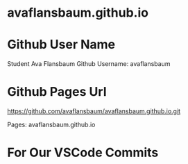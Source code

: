 
# avaflansbaum.github.io

# Github User Name 
Student Ava Flansbaum
Github Username: avaflansbaum

# Github Pages Url
https://github.com/avaflansbaum/avaflansbaum.github.io.git

Pages: avaflansbaum.github.io

# For Our VSCode Commits 